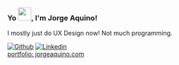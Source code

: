 ### Yo <img src="https://raw.githubusercontent.com/MartinHeinz/MartinHeinz/master/wave.gif" width="30px">, I'm Jorge Aquino!

I mostly just do UX Design now! Not much programming.

[![Github](https://img.shields.io/badge/-Github-000?style=flat&logo=Github&logoColor=white)](https://github.com/jorge-e-aquino)
[![Linkedin](https://img.shields.io/badge/-LinkedIn-blue?style=flat&logo=Linkedin&logoColor=white)](https://www.linkedin.com/in/jorge-e-aquino/)
<br />
[portfolio: jorgeaquino.com](https://jorgeaquino.com) 
